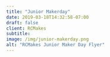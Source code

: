 ```yaml
---
title: "Junior Makerday"
date: 2019-03-18T14:32:58-07:00
draft: false
client: RCMakes
subtitle: 
image: /img/junior-makerday.png
alt: "RCMakes Junior Maker Day Flyer"
---
```

